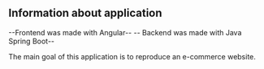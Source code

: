 ## Information about application ##
 
 --Frontend was made with Angular--
 -- Backend was made with Java Spring Boot--
 
 The main goal of this application is to reproduce an e-commerce website.
 
 
 
 
